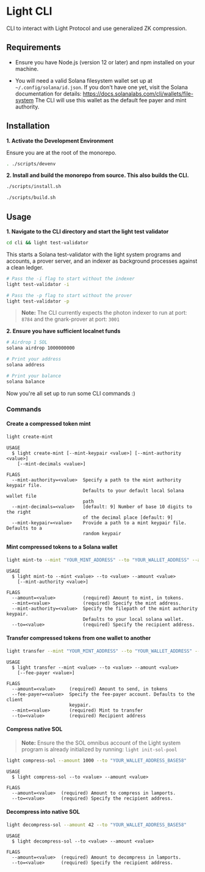 # Light CLI

CLI to interact with Light Protocol and use generalized ZK compression.

## Requirements

- Ensure you have Node.js (version 12 or later) and npm installed on your machine.

- You will need a valid Solana filesystem wallet set up at `~/.config/solana/id.json`.
If you don't have one yet, visit the Solana documentation for details: https://docs.solanalabs.com/cli/wallets/file-system 
The CLI will use this wallet as the default fee payer and mint authority.

## Installation


**1. Activate the Development Environment**

Ensure you are at the root of the monorepo.

```bash
. ./scripts/devenv
```

**2. Install and build the monorepo from source. This also builds the CLI.**
```bash
./scripts/install.sh
```

```bash
./scripts/build.sh
```

## Usage


**1. Navigate to the CLI directory and start the light test validator**

```bash
cd cli && light test-validator
```

This starts a Solana test-validator with the light system programs and accounts, a prover server, and an indexer as background processes against a clean ledger.


```bash
# Pass the -i flag to start without the indexer
light test-validator -i

# Pass the -p flag to start without the prover
light test-validator -p
```
> **Note:** The CLI currently expects the photon indexer to run at port: `8784` and the gnark-prover at port: `3001`



**2. Ensure you have sufficient localnet funds** 

```bash
# Airdrop 1 SOL
solana airdrop 1000000000

# Print your address
solana address

# Print your balance
solana balance

```

Now you're all set up to run some CLI commands :)

### Commands


#### Create a compressed token mint 

```bash
light create-mint
```
```
USAGE
  $ light create-mint [--mint-keypair <value>] [--mint-authority <value>]
    [--mint-decimals <value>]

FLAGS
  --mint-authority=<value>  Specify a path to the mint authority keypair file.
                            Defaults to your default local Solana wallet file
                            path
  --mint-decimals=<value>   [default: 9] Number of base 10 digits to the right
                            of the decimal place [default: 9]
  --mint-keypair=<value>    Provide a path to a mint keypair file. Defaults to a
                            random keypair
```

#### Mint compressed tokens to a Solana wallet

```bash
light mint-to --mint "YOUR_MINT_ADDRESS" --to "YOUR_WALLET_ADDRESS" --amount 4200000000 
```
```
USAGE
  $ light mint-to --mint <value> --to <value> --amount <value>
    [--mint-authority <value>]

FLAGS
  --amount=<value>          (required) Amount to mint, in tokens.
  --mint=<value>            (required) Specify the mint address.
  --mint-authority=<value>  Specify the filepath of the mint authority keypair.
                            Defaults to your local solana wallet.
  --to=<value>              (required) Specify the recipient address.
```



#### Transfer compressed tokens from one wallet to another

```bash
light transfer --mint "YOUR_MINT_ADDRESS" --to "YOUR_WALLET_ADDRESS" --amount 4200000000 
```

```
USAGE
  $ light transfer --mint <value> --to <value> --amount <value>
    [--fee-payer <value>]

FLAGS
  --amount=<value>     (required) Amount to send, in tokens
  --fee-payer=<value>  Specify the fee-payer account. Defaults to the client
                       keypair.
  --mint=<value>       (required) Mint to transfer
  --to=<value>         (required) Recipient address

```


#### Compress native SOL

> **Note:** Ensure the the SOL omnibus account of the Light system program is already initialized by running: `light init-sol-pool`


```bash
light compress-sol --amount 1000 --to "YOUR_WALLET_ADDRESS_BASE58"
```
```
USAGE
  $ light compress-sol --to <value> --amount <value>

FLAGS
  --amount=<value>  (required) Amount to compress in lamports.
  --to=<value>      (required) Specify the recipient address.
```

#### Decompress into native SOL

```bash
light decompress-sol --amount 42 --to "YOUR_WALLET_ADDRESS_BASE58"
```
```
USAGE
  $ light decompress-sol --to <value> --amount <value>

FLAGS
  --amount=<value>  (required) Amount to decompress in lamports.
  --to=<value>      (required) Specify the recipient address.
```
